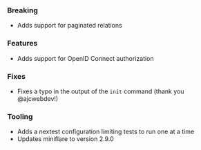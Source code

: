 ### Breaking

- Adds support for paginated relations

### Features

- Adds support for OpenID Connect authorization

### Fixes

- Fixes a typo in the output of the `init` command (thank you @ajcwebdev!)

### Tooling

- Adds a nextest configuration limiting tests to run one at a time
- Updates miniflare to version 2.9.0
